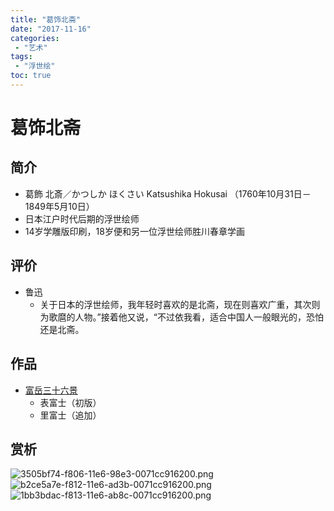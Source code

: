 ```yaml
---
title: "葛饰北斋"
date: "2017-11-16"
categories:
 - "艺术"
tags:
 - "浮世绘"
toc: true
---
```



# 葛饰北斋
## 简介
- 葛飾 北斎／かつしか ほくさい Katsushika Hokusai （1760年10月31日－1849年5月10日）
- 日本江户时代后期的浮世绘师
- 14岁学雕版印刷，18岁便和另一位浮世绘师胜川春章学画

## 评价
- 鲁迅
    + 关于日本的浮世绘师，我年轻时喜欢的是北斋，现在则喜欢广重，其次则为歌麿的人物。”接着他又说，“不过依我看，适合中国人一般眼光的，恐怕还是北斋。

## 作品
- [富岳三十六景](https://zh.wikipedia.org/wiki/%E5%86%A8%E5%B6%BD%E4%B8%89%E5%8D%81%E5%85%AD%E6%99%AF)
    + 表富士（初版）
    + 里富士（追加）

## 赏析
![3505bf74-f806-11e6-98e3-0071cc916200.png](http://img.yqjdcyy.com/3505bf74-f806-11e6-98e3-0071cc916200.png)
![b2ce5a7e-f812-11e6-ad3b-0071cc916200.png](http://img.yqjdcyy.com/b2ce5a7e-f812-11e6-ad3b-0071cc916200.png)
![1bb3bdac-f813-11e6-ab8c-0071cc916200.png](http://img.yqjdcyy.com/1bb3bdac-f813-11e6-ab8c-0071cc916200.png)
